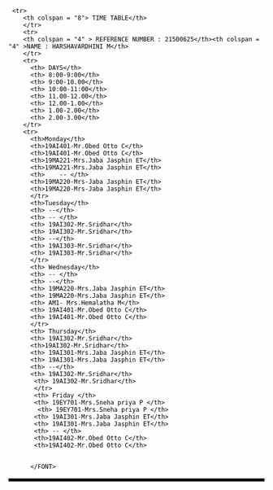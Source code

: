 <!DOCTYPE html>
<html>
<head>
<title>Page Title</title>
</head>

<body>
<font color="BLACK">
    <table border = "3" cellospacing = "2" bordercolor = "BLACK" bgcolor= "white" >
    
     <tr>
        <th colspan = "8"> TIME TABLE</th>
        </tr>
        <tr>
        <th colspan = "4" > REFERENCE NUMBER : 21500625</th><th colspan = "4" >NAME : HARSHAVARDHINI M</th>
        </tr>
        <tr>
          <th> DAYS</th>
          <th> 8:00-9:00</th>
          <th> 9:00-10.00</th>
          <th> 10:00-11:00</th>
          <th> 11.00-12.00</th>
          <th> 12.00-1.00</th>
          <th> 1.00-2.00</th>
          <th> 2.00-3.00</th>
        </tr>
        <tr> 
          <th>Monday</th>
          <th>19AI401-Mr.Obed Otto C</th>
          <th>19AI401-Mr.Obed Otto C</th>
          <th>19MA221-Mrs.Jaba Jasphin ET</th>
          <th>19MA221-Mrs.Jaba Jasphin ET</th>
          <th>    -- </th>
          <th>19MA220-Mrs-Jaba Jasphin ET</th>
          <th>19MA220-Mrs-Jaba Jasphin ET</th>
          </tr>
          <th>Tuesday</th>
          <th> --</th>
          <th> -- </th>
          <th> 19AI302-Mr.Sridhar</th>
          <th> 19AI302-Mr.Sridhar</th>
          <th> --</th>
          <th> 19AI303-Mr.Sridhar</th>
          <th> 19AI303-Mr.Sridhar</th>
          </tr>
          <th> Wednesday</th>
          <th> -- </th>
          <th> --</th>
          <th> 19MA220-Mrs.Jaba Jasphin ET</th>
          <th> 19MA220-Mrs.Jaba Jasphin ET</th>
          <th> AM1- Mrs.Hemalatha M</th>
          <th> 19AI401-Mr.Obed Otto C</th>
          <th> 19AI401-Mr.Obed Otto C</th>
          </tr>
          <th> Thursday</th>
          <th> 19AI302-Mr.Sridhar</th>
          <th>19AI302-Mr.Sridhar</th>
          <th> 19AI301-Mrs.Jaba Jasphin ET</th>
          <th> 19AI301-Mrs.Jaba Jasphin ET</th>
          <th> --</th>
          <th> 19AI302-Mr.Sridhar</th>
           <th> 19AI302-Mr.Sridhar</th>
           </tr>
           <th> Friday </th>
           <th> 19EY701-Mrs.Sneha priya P </th>
            <th> 19EY701-Mrs.Sneha priya P </th>
           <th> 19AI301-Mrs.Jaba Jasphin ET</th>
           <th> 19AI301-Mrs.Jaba Jasphin ET</th>
           <th> -- </th>
           <th>19AI402-Mr.Obed Otto C</th>
           <th>19AI402-Mr.Obed Otto C</th>
                    
          
          </FONT>
        



</body>
</html>
